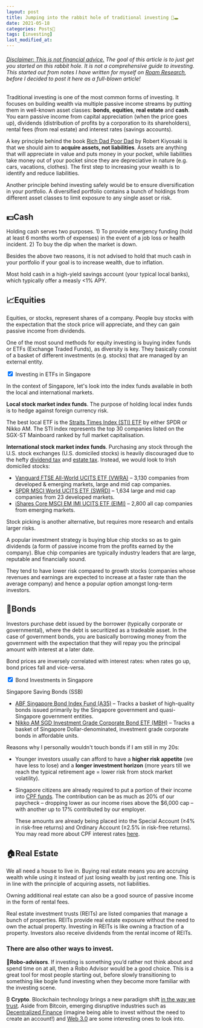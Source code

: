 ```yaml
---
layout: post
title: Jumping into the rabbit hole of traditional investing 🐰🕳
date: 2021-05-18
categories: Posts📌
tags: [investing]
last_modified_at:
---
```


###### <u>Disclaimer: This is not financial advice.</u> The goal of this article is to just get you started on this rabbit hole. It is not a comprehensive guide to investing. This started out from notes I have written for myself on [Roam Research](https://roamresearch.com), before I decided to post it here as a full-blown article!

Traditional investing is one of the most common forms of investing. It focuses on building wealth via multiple passive income streams by putting them in well-known asset classes: **bonds**, **equities**, **real estate** and **cash**. You earn passive income from capital appreciation (when the price goes up), dividends (distribution of profits by a corporation to its shareholders), rental fees (from real estate) and interest rates (savings accounts). 

A key principle behind the book [Rich Dad Poor Dad](https://www.goodreads.com/book/show/69571.Rich_Dad_Poor_Dad?ac=1&from_search=true&qid=N5KfBqVfSd&rank=1) by Robert Kiyosaki is that we should aim to **acquire assets, not liabilities**. Assets are anything that will appreciate in value and puts money in your pocket, while liabilities take money out of your pocket since they are depreciative in nature (e.g. cars, vacations, clothes). The first step to increasing your wealth is to identify and reduce liabilities.

Another principle behind investing safely would be to ensure diversification in your portfolio. A diversified portfolio contains a bunch of holdings from different asset classes to limit exposure to any single asset or risk. 

## 💵Cash

Holding cash serves two purposes. 1) To provide emergency funding (hold at least 6 months worth of expenses) in the event of a job loss or health incident. 2) To buy the dip when the market is down.

Besides the above two reasons, it is not advised to hold that much cash in your portfolio if your goal is to increase wealth, due to inflation.

Most hold cash in a high-yield savings account (your typical local banks), which typically offer a measly <1% APY.

## 📈Equities

Equities, or stocks, represent shares of a company. People buy stocks with the expectation that the stock price will appreciate, and they can gain passive income from dividends.

One of the most sound methods for equity investing is buying index funds or ETFs (Exchange Traded Funds), as diversity is key. They basically consist of a basket of different investments (e.g. stocks) that are managed by an external entity. 

<div class="wrap-collabsible"> <input id="collapsible" class="toggle" type="checkbox" checked> <label for="collapsible" class="lbl-toggle">Investing in ETFs in Singapore</label><div class="collapsible-content"><div class="content-inner">
	<p>In the context of Singapore, let&#39;s look into the index funds available in both the local and international markets.</p>
	<p><strong>Local stock market index funds</strong>. The purpose of holding local index funds is to hedge against foreign currency risk. </p>
	<p>The best local ETF is the <a href="https://blog.moneysmart.sg/invest/sti-etf-guide-start-investing/">Straits Times Index (STI) ETF</a> by either SPDR or Nikko AM. The STI index represents the top 30 companies listed on the SGX-ST Mainboard ranked by full market capitalisation.</p>
	<p><strong>International stock market index funds</strong>. Purchasing any stock through the U.S. stock exchanges (U.S. domiciled stocks) is heavily discouraged due to the hefty <a href="https://financialhorse.com/withholding-tax/">dividend tax</a> and <a href="https://www.schwab.com.hk/public/hk/pricing-and-services/us-tax">estate tax</a>. Instead, we would look to Irish domiciled stocks:</p>
	<ul>
	<li><a href="https://global.vanguard.com/portal/site/loadPDF?country=pt&amp;docId=31355">Vanguard FTSE All-World UCITS ETF (VWRA)</a> – 3,130 companies from developed &amp; emerging markets, large and mid cap companies.</li>
	<li><a href="https://www.ssga.com/uk/en_gb/institutional/etfs/funds/spdr-msci-world-ucits-etf-sppw-gy">SPDR MSCI World UCITS ETF (SWRD)</a> – 1,634 large and mid cap companies from 23 developed markets.</li>
	<li><a href="https://www.ishares.com/uk/individual/en/products/264659/ishares-msci-emerging-markets-imi-ucits-etf?switchLocale=y&amp;siteEntryPassthrough=true">iShares Core MSCI EM IMI UCITS ETF (EIMI)</a> – 2,800 all cap companies from emerging markets.</li>
	</ul>
</div></div></div>

Stock picking is another alternative, but requires more research and entails larger risks. 

A popular investment strategy is buying blue chip stocks so as to gain dividends (a form of passive income from the profits earned by the company). Blue chip companies are typically industry leaders that are large, reputable and financially sound. 

They tend to have lower risk compared to growth stocks (companies whose revenues and earnings are expected to increase at a faster rate than the average company) and hence a popular option amongst long-term investors.

## 🤝Bonds

Investors purchase debt issued by the borrower (typically corporate or governmental), where the debt is securitized as a tradeable asset. In the case of government bonds, you are basically borrowing money from the government with the expectation that they will repay you the principal amount with interest at a later date. 

Bond prices are inversely correlated with interest rates: when rates go up, bond prices fall and vice-versa.

<div class="wrap-collapsible"> <input id="collapsible2" class="toggle" type="checkbox" checked> <label for="collapsible2" class="lbl-toggle">Bond Investments in Singapore</label><div class="collapsible-content"><div class="content-inner">
	<p>Singapore Saving Bonds (SSB)</p>
	<ul>
	<li><a href="https://www.sgx.com/securities/equities/A35">ABF Singapore Bond Index Fund (A35)</a> – Tracks a basket of high-quality bonds issued primarily by the Singapore government and quasi-Singapore government entities.</li>
	<li><a href="https://www.nikkoam.com.sg/etf/sgd-investment-grade-corp-bond">Nikko AM SGD Investment Grade Corporate Bond ETF (MBH)</a> – Tracks a basket of Singapore Dollar-denominated, investment grade corporate bonds in affordable units.</li>
	</ul>
	<p>Reasons why I personally wouldn&#39;t touch bonds if I am still in my 20s:</p>
	<ul>
	<li><p>Younger investors usually can afford to have a <strong>higher risk appetite</strong> (we have less to lose) and a <strong>longer investment horizon</strong> (more years till we reach the typical retirement age = lower risk from stock market volatility).</p>
	</li>
	<li><p>Singapore citizens are already required to put a portion of their income into <a href="https://www.cpf.gov.sg/Members/AboutUs/about-us-info/cpf-overview">CPF funds</a>. The contribution can be as much as 20% of our paycheck – dropping lower as our income rises above the $6,000 cap – with another up to 17% contributed by our employer. </p>
	<p>These amounts are already being placed into the Special Account (≥4% in risk-free returns) and Ordinary Account (≥2.5% in risk-free returns). You may read more about CPF interest rates <a href="https://www.cpf.gov.sg/Members/AboutUs/about-us-info/cpf-interest-rates">here</a>.</p>
	</li>
	</ul>
</div></div></div>

## 🏠Real Estate

We all need a house to live in. Buying real estate means you are accruing wealth while using it instead of just losing wealth by just renting one. This is in line with the principle of acquiring assets, not liabilities. 

Owning additional real estate can also be a good source of passive income in the form of rental fees.

Real estate investment trusts (REITs) are listed companies that manage a bunch of properties. REITs provide real estate exposure without the need to own the actual property. Investing in REITs is like owning a fraction of a property. Investors also receive dividends from the rental income of REITs.

### There are also other ways to invest.

🤖**Robo-advisors**. If investing is something you’d rather not think about and spend time on at all, then a Robo Advisor would be a good choice. This is a great tool for most people starting out, before slowly transitioning to something like bogle fund investing when they become more familiar with the investing scene.

₿ **Crypto**. Blockchain technology brings a new paradigm shift [in the way we trust](https://medium.com/rdcl/crypto-thesis-2cf346eb8c5e). Aside from Bitcoin, emerging disruptive industries such as [Decentralized Finance](https://blog.coinbase.com/a-beginners-guide-to-decentralized-finance-defi-574c68ff43c4) (imagine being able to invest without the need to create an account!) and [Web 3.0](https://medium.com/fabric-ventures/what-is-web-3-0-why-it-matters-934eb07f3d2b) are some interesting ones to look into.

